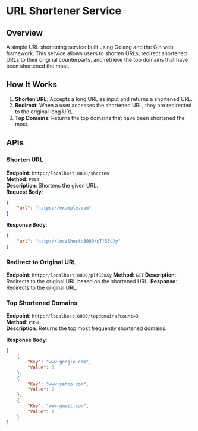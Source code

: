 # URL Shortener Service

## Overview

A simple URL shortening service built using Golang and the Gin web framework. This service allows users to shorten URLs, redirect shortened URLs to their original counterparts, and retrieve the top domains that have been shortened the most.


## How It Works

1. **Shorten URL**: Accepts a long URL as input and returns a shortened URL.
2. **Redirect**: When a user accesses the shortened URL, they are redirected to the original long URL.
3. **Top Domains**: Returns the top domains that have been shortened the most.

## APIs

### Shorten URL  
**Endpoint**: `http://localhost:8080/shorten`  
**Method**: `POST`  
**Description**: Shortens the given URL.  
**Request Body**:
```json
{
    "url": "https://example.com"
}
```
**Response Body**:
```json
{
    "url": "http://localhost:8080/pTfS5uXy"
}
```

### Redirect to Original URL
**Endpoint**: `http://localhost:8080/pTfS5uXy`
**Method**: `GET`
**Description**: Redirects to the original URL based on the shortened URL.
**Response**: Redirects to the original URL.

### Top Shortened Domains

**Endpoint**: `http://localhost:8080/topdomains?count=3`  
**Method**: `POST`  
**Description**: Returns the top most frequently shortened domains.  

**Response Body**:
```json
[
    {
        "Key": "www.google.com",
        "Value": 3
    },
    {
        "Key": "www.yahoo.com",
        "Value": 2
    },
    {
        "Key": "www.gmail.com",
        "Value": 1
    }
]
```
